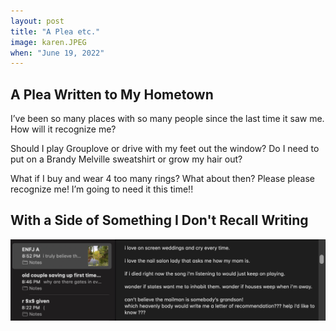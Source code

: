```yaml
---
layout: post
title: "A Plea etc."
image: karen.JPEG
when: "June 19, 2022"
---
```


## A Plea Written to My Hometown

I’ve been so many places with so many people since the last time it saw me. How will it recognize me? 

Should I play Grouplove or drive with my feet out the window? Do I need to put on a Brandy Melville sweatshirt or grow my hair out? 

What if I buy and wear 4 too many rings? What about then?
Please please recognize me! I’m going to need it this time!!

## With a Side of Something I Don't Recall Writing

![Notes App of Course](https://raw.githubusercontent.com/sophieggee/fkagrace/gh-pages/assets/img/prays.png "Notes App of Course")